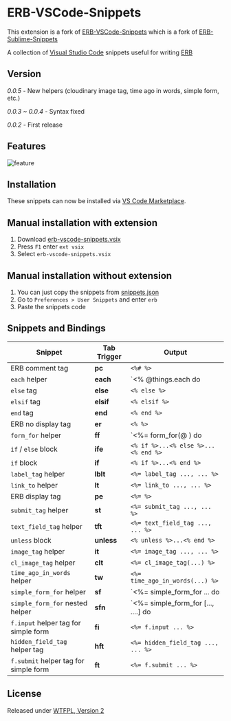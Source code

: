 # ERB-VSCode-Snippets

This extension is a fork of [ERB-VSCode-Snippets](https://github.com/ZneuRay/ERB-VSCode-Snippets) which is a fork of [ERB-Sublime-Snippets](https://github.com/matthewrobertson/ERB-Sublime-Snippets)

A collection of [Visual Studio Code](https://code.visualstudio.com/) snippets useful for writing [ERB](http://ruby-doc.org/stdlib-1.9.3/libdoc/erb/rdoc/ERB.html)

## Version

_0.0.5_ - New helpers (cloudinary image tag, time ago in words, simple form, etc.)

_0.0.3 ~ 0.0.4_ - Syntax fixed

_0.0.2_ - First release

## Features

![feature](images/feature.gif?raw=true)

## Installation

These snippets can now be installed via [VS Code Marketplace](https://marketplace.visualstudio.com/VSCode).

## Manual installation with extension

1. Download [erb-vscode-snippets.vsix](https://raw.githubusercontent.com/rayhanw/vscode-erb-helpers/master/bin/erb-helpers-0.0.5.vsix)
2. Press `F1` enter `ext vsix`
3. Select `erb-vscode-snippets.vsix`

## Manual installation without extension

1. You can just copy the snippets from [snippets.json](https://raw.githubusercontent.com/rayhanw/vscode-erb-helpers/master/snippets/snippets.json)
2. Go to `Preferences > User Snippets` and enter `erb`
3. Paste the snippets code

## Snippets and Bindings

| Snippet                               | Tab Trigger | Output                                      |
| ------------------------------------- | ----------- | ------------------------------------------- |
| ERB comment tag                       | **pc**      | `<%# %>`                                    |
| `each` helper                         | **each**    | `<% @things.each do |thing| %> ...`         |
| `else` tag                            | **else**    | `<% else %>`                                |
| `elsif` tag                           | **elsif**   | `<% elsif %>`                               |
| `end` tag                             | **end**     | `<% end %>`                                 |
| ERB no display tag                    | **er**      | `<% %>`                                     |
| `form_for` helper                     | **ff**      | `<%= form_for(@ ) do |f| %> ...`            |
| `if` / `else` block                   | **ife**     | `<% if %>...<% else %>...<% end %>`         |
| `if` block                            | **if**      | `<% if %>...<% end %>`                      |
| `label_tag` helper                    | **lblt**    | `<%= label_tag ..., ... %>`                 |
| `link_to` helper                      | **lt**      | `<%= link_to ..., ... %>`                   |
| ERB display tag                       | **pe**      | `<%= %>`                                    |
| `submit_tag` helper                   | **st**      | `<%= submit_tag ..., ... %>`                |
| `text_field_tag` helper               | **tft**     | `<%= text_field_tag ..., ... %>`            |
| `unless` block                        | **unless**  | `<% unless %>...<% end %>`                  |
| `image_tag` helper                    | **it**      | `<%= image_tag ..., ... %>`                 |
| `cl_image_tag` helper                 | **clt**     | `<%= cl_image_tag(...) %>`                  |
| `time_ago_in_words` helper            | **tw**      | `<%= time_ago_in_words(...) %>`             |
| `simple_form_for` helper              | **sf**      | `<%= simple_form_for ... do |f| %>`         |
| `simple_form_for` nested helper       | **sfn**     | `<%= simple_form_for [..., ....] do |f| %>` |
| `f.input` helper tag for simple form  | **fi**      | `<%= f.input ... %>`                        |
| `hidden_field_tag` helper tag         | **hft**     | `<%= hidden_field_tag ..., ... %>`          |
| `f.submit` helper tag for simple form | **ft**      | `<%= f.submit ... %>`                       |

## License

Released under [WTFPL, Version 2](https://raw.githubusercontent.com/rayhanw/ERB-VSCode-Snippets/master/LICENSE.txt)

